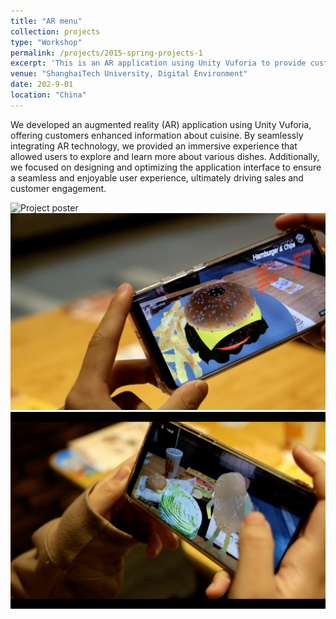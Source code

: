 ```yaml
---
title: "AR menu"
collection: projects
type: "Workshop"
permalink: /projects/2015-spring-projects-1
excerpt: 'This is an AR application using Unity Vuforia to provide customers with detailed cuisine information. Through optimized interface design, we provide better user experience and increased sales potential.'
venue: "ShanghaiTech University, Digital Environment"
date: 202-9-01
location: "China"
---
```


We developed an augmented reality (AR) application using Unity Vuforia, offering customers enhanced information about cuisine. By seamlessly integrating AR technology, we provided an immersive experience that allowed users to explore and learn more about various dishes. Additionally, we focused on designing and optimizing the application interface to ensure a seamless and enjoyable user experience, ultimately driving sales and customer engagement.

![Project poster](../images/ar_manu_img/AR_poster.png)
![Project poster](../images/ar_manu_img/img1.jpg)
![Project poster](../images/ar_manu_img/img3.jpg)
